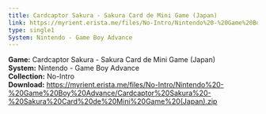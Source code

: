 ```yaml
---
title: Cardcaptor Sakura - Sakura Card de Mini Game (Japan)
link: https://myrient.erista.me/files/No-Intro/Nintendo%20-%20Game%20Boy%20Advance/Cardcaptor%20Sakura%20-%20Sakura%20Card%20de%20Mini%20Game%20(Japan).zip
type: single1
System: Nintendo - Game Boy Advance
---
```

<b>Game:</b> Cardcaptor Sakura - Sakura Card de Mini Game (Japan)<br>
<b>System:</b> Nintendo - Game Boy Advance<br>
<b>Collection:</b> No-Intro<br>
<b>Download:</b> https://myrient.erista.me/files/No-Intro/Nintendo%20-%20Game%20Boy%20Advance/Cardcaptor%20Sakura%20-%20Sakura%20Card%20de%20Mini%20Game%20(Japan).zip